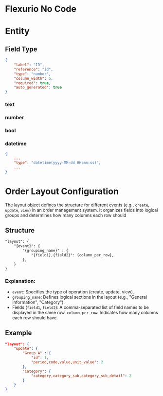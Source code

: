 # Flexurio No Code

# Entity

## Field Type
```json
{
    "label": "ID",
    "reference": "id",
    "type": "number",
    "column_width": 5,
    "required": true,
    "auto_generated": true
}
```

### text
### number
### bool

### datetime
```json
{
    ...
    "type": "datetime(yyyy-MM-dd HH:mm:ss)",
    ...
}
```


# Order Layout Configuration
The layout object defines the structure for different events (e.g., `create`, `update`, `view`) in an order management system. It organizes fields into logical groups and determines how many columns each row should 

## Structure
```txt
"layout": {
    "{event}": {
        "{grouping_name}" : {
            "{field1},{field2}": {column_per_row},
        },
    }
}
```
### Explanation:

- `event`: Specifies the type of operation (create, update, view).
- `grouping_name`: Defines logical sections in the layout (e.g., "General Information", "Category").
- Fields (`field1`, `field2`): A comma-separated list of field names to be displayed in the same row.
`column_per_row`: Indicates how many columns each row should have.

## Example
```json
"layout": {
    "update": {
        "Group A" : {
            "id": 1,
            "period,code,value,unit_value": 2
        },
        "Category": {
            "category,category_sub,category_sub_detail": 2
        }
    }
}
```